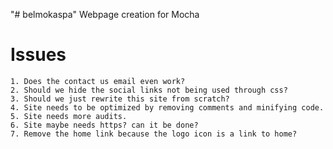 "# belmokaspa" 
Webpage creation for Mocha

# Issues

    1. Does the contact us email even work?
    2. Should we hide the social links not being used through css?
    3. Should we just rewrite this site from scratch?
    4. Site needs to be optimized by removing comments and minifying code.
    5. Site needs more audits.
    6. Site maybe needs https? can it be done?
    7. Remove the home link because the logo icon is a link to home?